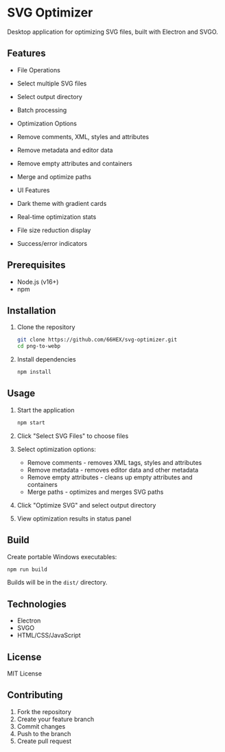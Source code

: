 # SVG Optimizer

Desktop application for optimizing SVG files, built with Electron and SVGO.

## Features

- File Operations
- Select multiple SVG files
- Select output directory
- Batch processing

- Optimization Options
- Remove comments, XML, styles and attributes
- Remove metadata and editor data
- Remove empty attributes and containers
- Merge and optimize paths

- UI Features
- Dark theme with gradient cards
- Real-time optimization stats
- File size reduction display
- Success/error indicators

## Prerequisites

- Node.js (v16+)
- npm

## Installation

1. Clone the repository
   ```bash
   git clone https://github.com/66HEX/svg-optimizer.git
   cd png-to-webp
   ```

2. Install dependencies
   ```bash
   npm install
   ```

## Usage

1. Start the application
   ```bash
   npm start
   ```

2. Click "Select SVG Files" to choose files
3. Select optimization options:
   * Remove comments - removes XML tags, styles and attributes
   * Remove metadata - removes editor data and other metadata
   * Remove empty attributes - cleans up empty attributes and containers
   * Merge paths - optimizes and merges SVG paths
4. Click "Optimize SVG" and select output directory
5. View optimization results in status panel

## Build

Create portable Windows executables:
```bash
npm run build
```

Builds will be in the `dist/` directory.

## Technologies

- Electron
- SVGO
- HTML/CSS/JavaScript

## License

MIT License

## Contributing

1. Fork the repository
2. Create your feature branch
3. Commit changes
4. Push to the branch
5. Create pull request
